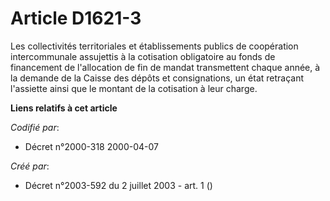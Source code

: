 # Article D1621-3

Les collectivités territoriales et établissements publics de coopération intercommunale assujettis à la cotisation
obligatoire au fonds de financement de l'allocation de fin de mandat transmettent chaque année, à la demande de la Caisse des
dépôts et consignations, un état retraçant l'assiette ainsi que le montant de la cotisation à leur charge.

**Liens relatifs à cet article**

_Codifié par_:

  - Décret n°2000-318 2000-04-07

_Créé par_:

  - Décret n°2003-592 du 2 juillet 2003 - art. 1 ()

